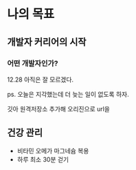 # 나의 목표

## 개발자 커리어의 시작

### 어떤 개발자인가?

12.28 아직은 잘 모르겠다. 

ps. 오늘은 지각했는데 더 늦는 일이 없도록 하자.

깃아 원격저장소 추가해 오리진으로 url을

## 건강 관리

* 비타민 오메가 마그네슘 복용
* 하루 최소 30분 걷기

